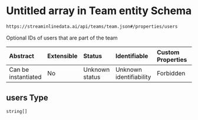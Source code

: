 # Untitled array in Team entity Schema

```txt
https://streaminlinedata.ai/api/teams/team.json#/properties/users
```

Optional IDs of users that are part of the team

| Abstract            | Extensible | Status         | Identifiable            | Custom Properties | Additional Properties | Access Restrictions | Defined In                                                                         |
| :------------------ | :--------- | :------------- | :---------------------- | :---------------- | :-------------------- | :------------------ | :--------------------------------------------------------------------------------- |
| Can be instantiated | No         | Unknown status | Unknown identifiability | Forbidden         | Allowed               | none                | [createTeam.json*](../out/schema/api/teams/createTeam.json "open original schema") |

## users Type

`string[]`
